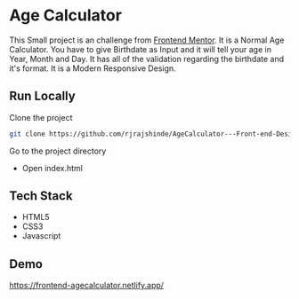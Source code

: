 # Age Calculator

This Small project is an challenge from [Frontend Mentor](https://www.frontendmentor.io). It is a Normal Age Calculator. You have to give Birthdate as Input and it will tell your age in Year, Month and Day. It has all of the validation regarding the birthdate and it's format. It is a Modern Responsive Design.

## Run Locally

Clone the project

```bash
git clone https://github.com/rjrajshinde/AgeCalculator---Front-end-Design.git
```

Go to the project directory

- Open index.html

## Tech Stack

- HTML5
- CSS3
- Javascript

## Demo

https://frontend-agecalculator.netlify.app/
